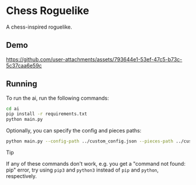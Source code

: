 # Chess Roguelike
A chess-inspired roguelike.

## Demo


https://github.com/user-attachments/assets/793644e1-53ef-47c5-b73c-5c37caa6e59c


## Running

To run the ai, run the following commands:
```bash
cd ai
pip install -r requirements.txt
python main.py
```
Optionally, you can specify the config and pieces paths:
```bash
python main.py --config-path ../custom_config.json --pieces-path ../custom_pieces.json
```

> [!TIP]
> If any of these commands don't work, e.g. you get a "command not found: pip" error, try using `pip3` and `python3` instead of `pip` and `python`, respectively.
